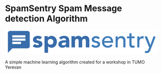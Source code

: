 # SpamSentry Spam Message detection Algorithm
![logo](./logo.png)

A simple machine learning algorithm created for a workshop in TUMO Yerevan
